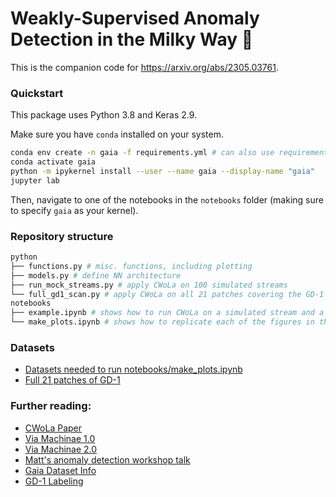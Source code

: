 # Weakly-Supervised Anomaly Detection in the Milky Way 🌌

This is the companion code for https://arxiv.org/abs/2305.03761. 

### Quickstart 
This package uses Python 3.8 and Keras 2.9.

Make sure you have `conda` installed on your system. 
```sh
conda env create -n gaia -f requirements.yml # can also use requirements_mac.yml
conda activate gaia
python -m ipykernel install --user --name gaia --display-name "gaia"
jupyter lab
```
Then, navigate to one of the notebooks in the `notebooks` folder (making sure to specify `gaia` as your kernel).

### Repository structure 
```sh
python
├── functions.py # misc. functions, including plotting
├── models.py # define NN architecture 
├── run_mock_streams.py # apply CWoLa on 100 simulated streams
└── full_gd1_scan.py # apply CWoLa on all 21 patches covering the GD-1 stream
notebooks
├── example.ipynb # shows how to run CWoLa on a simulated stream and a real patch of GD-1
└── make_plots.ipynb # shows how to replicate each of the figures in the paper
```

### Datasets 
- [Datasets needed to run notebooks/make_plots.ipynb](https://doi.org/10.5281/zenodo.7897839) 
- [Full 21 patches of GD-1](https://doi.org/10.5281/zenodo.7897935)

### Further reading: 
- [CWoLa Paper](https://arxiv.org/abs/1708.02949)
- [Via Machinae 1.0](https://arxiv.org/abs/2104.12789)
- [Via Machinae 2.0](https://arxiv.org/abs/2303.01529)
- [Matt's anomaly detection workshop talk](https://indico.desy.de/indico/event/25341/session/0/contribution/15/material/slides/0.pdf)
- [Gaia Dataset Info](https://gea.esac.esa.int/archive/)
- [GD-1 Labeling](https://doi.org/10.5281/zenodo.1295543)
